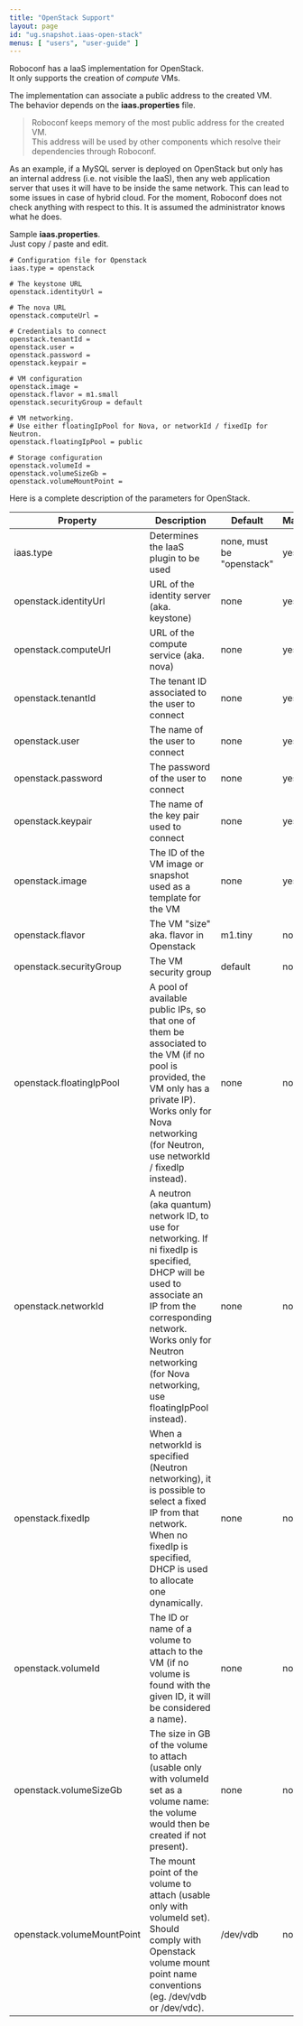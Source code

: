```yaml
---
title: "OpenStack Support"
layout: page
id: "ug.snapshot.iaas-open-stack"
menus: [ "users", "user-guide" ]
---
```


Roboconf has a IaaS implementation for OpenStack.  
It only supports the creation of *compute* VMs.

The implementation can associate a public address to the created VM.  
The behavior depends on the **iaas.properties** file.
  
> Roboconf keeps memory of the most public address for the created VM.  
> This address will be used by other components which resolve their dependencies through Roboconf.

As an example, if a MySQL server is deployed on OpenStack but only has an internal address (i.e. not
visible the IaaS), then any web application server that uses it will have to be inside the same network.
This can lead to some issues in case of hybrid cloud. For the moment, Roboconf does not check anything 
with respect to this. It is assumed the administrator knows what he does.

Sample **iaas.properties**.  
Just copy / paste and edit.

``` properties
# Configuration file for Openstack
iaas.type = openstack

# The keystone URL
openstack.identityUrl = 

# The nova URL
openstack.computeUrl = 

# Credentials to connect
openstack.tenantId = 
openstack.user = 
openstack.password = 
openstack.keypair = 

# VM configuration
openstack.image = 
openstack.flavor = m1.small
openstack.securityGroup = default

# VM networking.
# Use either floatingIpPool for Nova, or networkId / fixedIp for Neutron.
openstack.floatingIpPool = public

# Storage configuration
openstack.volumeId =
openstack.volumeSizeGb =
openstack.volumeMountPoint =
```

Here is a complete description of the parameters for OpenStack.

| Property | Description | Default | Mandatory |
| --- | --- | --- | --- |
| iaas.type | Determines the IaaS plugin to be used | none, must be "openstack" | yes |
| openstack.identityUrl | URL of the identity server (aka. keystone) | none | yes |
| openstack.computeUrl | URL of the compute service (aka. nova) | none | yes |
| openstack.tenantId | The tenant ID associated to the user to connect | none | yes |
| openstack.user | The name of the user to connect | none | yes |
| openstack.password | The password of the user to connect | none | yes |
| openstack.keypair | The name of the key pair used to connect | none | yes |
| openstack.image | The ID of the VM image or snapshot used as a template for the VM | none | yes |
| openstack.flavor | The VM "size" aka. flavor in Openstack | m1.tiny | no |
| openstack.securityGroup | The VM security group | default | no |
| openstack.floatingIpPool | A pool of available public IPs, so that one of them be associated to the VM (if no pool is provided, the VM only has a private IP). Works only for Nova networking (for Neutron, use networkId / fixedIp instead). | none | no |
| openstack.networkId | A neutron (aka quantum) network ID, to use for networking. If ni fixedIp is specified, DHCP will be used to associate an IP from the corresponding network. Works only for Neutron networking (for Nova networking, use floatingIpPool instead). | none | no |
| openstack.fixedIp | When a networkId is specified (Neutron networking), it is possible to select a fixed IP from that network. When no fixedIp is specified, DHCP is used to allocate one dynamically. | none | no |
| openstack.volumeId | The ID or name of a volume to attach to the VM (if no volume is found with the given ID, it will be considered a name). | none | no |
| openstack.volumeSizeGb | The size in GB of the volume to attach (usable only with volumeId set as a volume name: the volume would then be created if not present). | none | no |
| openstack.volumeMountPoint | The mount point of the volume to attach (usable only with volumeId set). Should comply with Openstack volume mount point name conventions (eg. /dev/vdb or /dev/vdc). | /dev/vdb | no |

